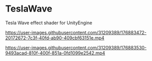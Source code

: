 # TeslaWave
Tesla Wave effect shader for UnityEngine

https://user-images.githubusercontent.com/31209389/176883472-20172672-7c3f-40fd-ab90-409cbf63151e.mp4

https://user-images.githubusercontent.com/31209389/176883530-9493acad-810f-400f-851a-0fd1099e2542.mp4

